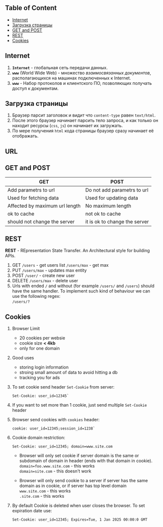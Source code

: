 ## Table of Content

- [Internet](#internet)
- [Загрузка страницы](#Загрузка-страницы)
- [GET and POST](#get-and-post)
- [REST](#rest)
- [Cookies](#cookies)

## Internet
1. **`Internet`** - глобальная сеть передачи данных.
1. **`www`** (World Wide Web) - множество _взаимосвязанных документов_, располагающихся на машинах подключенных к Internet.
1. **`www`**  - Набор протоколов и клиентского ПО, позволяющих получать доступ к документам.

## Загрузка страницы
1. Браузер парсит заголовок и видит что `content-type` равен `text/html`.
1. После этого браузер начинает парсить тело запроса, и как только он находит ресурсы (`css`, `js`) он начинает их загружать.
1. По мере получения `html` кода страницы браузер сразу начинает её отображать.

## URL


## GET and POST

| GET | POST |
| --- | ---- |
| Add parametrs to url | Do not add parametrs to url |
| Used for fetching data | Used for updating data |
| Affected by maximum url length | No maximum length |
| ok to cache | not ok to cache |
| should not change the server | it is ok to change the server |


## REST

**REST** - REpresentation State Transfer. An Architectural style for building APIs.

1. GET
    `/users` - get users list
    `/users/max` - get max
2. PUT
    `/users/max` - updates max entity
3. POST
    `/user/` - create new user
4. DELETE
    `/users/max` - delete user
5. Urls with ended `/` and without (for example `/users/` and `/users`) should have the same handler. To implement such kind of behaviour we can use the following regex:<br>
    `/users/?`<br>

## Cookies

1. Browser Limit

    * 20 cookies per websie
    * cookie size **< 4kb**
    * only for one domain

2. Good uses

    * storing login information
    * stroing small amount of data to avoid hitting a db
    * tracking you for ads

3. To set cookie send header `Set-Cookie` from server:

    ```
    Set-Cookie: user_id=12345`
    ```

4. If you want to set more than 1 cookie, just send multiple `Set-Cookie` header

5. Browser send cookies with `cookies` header:

    ```
    cookie: user_id=12345;session_id=1238`
    ```

6. Cookie domain restriction:

    ```
    Set-Cookie: user_id=12345; domain=www.site.com
    ```
    * Browser will only set cookie if server domain is the same or subdomain of domain in header (ends with that domain in cookie).<br>
        `domain=foo.www.site.com` - this works<br>
        `domain=site.com` - this doesn't work<br>

    * Browser will only send cookie to a server if server has the same domain as in cookie, or if server has top level domain<br>
        `www.site.com` - this works<br>
        `.site.com` - this works<br>

7. By default Cookie is deleted when user closes the browser. To set expiration date use:

    ```
    Set-Cookie: user_id=12345; Expires=Tue, 1 Jan 2025 00:00:0 GMT
    ```

